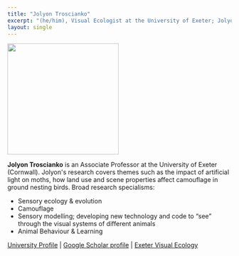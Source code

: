 ```yaml
---
title: "Jolyon Troscianko"
excerpt: "(he/him), Visual Ecologist at the University of Exeter; Jolyon studies how visual information affects animal behaviour, evolution, and conservation.<br/><img src='/2025/images/Jolyon.jpg' width='150'>"
layout: single
---
```



<img src="/2025/images/Jolyon.jpg" width="250"/>

**Jolyon Troscianko** is an Associate Professor at the University of Exeter (Cornwall). Jolyon's research covers themes such as the impact of artificial light on moths, how land use and scene properties affect camouflage in ground nesting birds.
Broad research specialisms:

- Sensory ecology & evolution
- Camouflage
- Sensory modelling; developing new technology and code to “see” through the visual systems of different animals
- Animal Behaviour & Learning


[University Profile](https://experts.exeter.ac.uk/22827-jolyon-troscianko) |
[Google Scholar profile](https://scholar.google.co.uk/citations?user=kV0iFIgAAAAJ&hl=en&oi=ao) | [Exeter Visual Ecology](visual-ecology.com)
